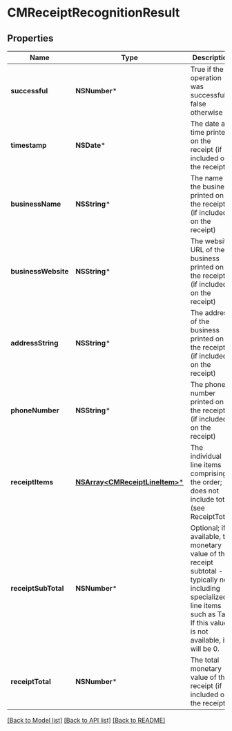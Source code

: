 # CMReceiptRecognitionResult

## Properties
Name | Type | Description | Notes
------------ | ------------- | ------------- | -------------
**successful** | **NSNumber*** | True if the operation was successful, false otherwise | [optional] 
**timestamp** | **NSDate*** | The date and time printed on the receipt (if included on the receipt) | [optional] 
**businessName** | **NSString*** | The name of the business printed on the receipt (if included on the receipt) | [optional] 
**businessWebsite** | **NSString*** | The website URL of the business printed on the receipt (if included on the receipt) | [optional] 
**addressString** | **NSString*** | The address of the business printed on the receipt (if included on the receipt) | [optional] 
**phoneNumber** | **NSString*** | The phone number printed on the receipt (if included on the receipt) | [optional] 
**receiptItems** | [**NSArray&lt;CMReceiptLineItem&gt;***](CMReceiptLineItem.md) | The individual line items comprising the order; does not include total (see ReceiptTotal) | [optional] 
**receiptSubTotal** | **NSNumber*** | Optional; if available, the monetary value of the receipt subtotal - typically not including specialized line items such as Tax. If this value is not available, it will be 0. | [optional] 
**receiptTotal** | **NSNumber*** | The total monetary value of the receipt (if included on the receipt) | [optional] 

[[Back to Model list]](../README.md#documentation-for-models) [[Back to API list]](../README.md#documentation-for-api-endpoints) [[Back to README]](../README.md)



